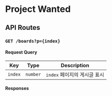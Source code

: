 # Project Wanted

## API Routes

### `GET /boards?p={index}`

#### Request Query

| Key     | Type     | Description                  |
| ------- | -------- | ---------------------------- |
| `index` | `number` | `index` 페이지의 게시글 표시 |

#### Responses

